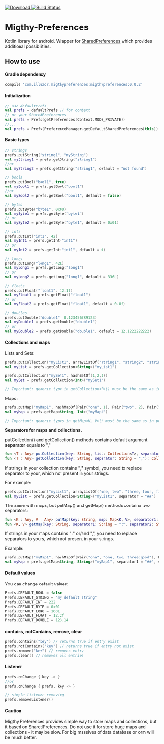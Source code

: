 [ ![Download](https://api.bintray.com/packages/illuzor/maven/MigthyPreferences/images/download.svg) ](https://bintray.com/illuzor/maven/MigthyPreferences/_latestVersion)
[![Build Status](https://travis-ci.org/illuzor/Migthy-Preferences.svg?branch=master)](https://travis-ci.org/illuzor/Migthy-Preferences)

# Migthy-Preferences

Kotlin library for android. Wrapper for [SharedPreferences](https://developer.android.com/reference/android/content/SharedPreferences.html) which provides additional possibilities.

How to use
-----
#### Gradle dependency

```groovy
compile 'com.illuzor.migthypreferences:migthypreferences:0.0.2'
```
#### Initialization

```kotlin
// use defaultPrefs
val prefs = defaultPrefs // for context
// or your SharedPreferences
val prefs = Prefs(getPreferences(Context.MODE_PRIVATE))
//...
val prefs = Prefs(PreferenceManager.getDefaultSharedPreferences(this))
```

#### Basic types

```kotlin
// strings
prefs.putString("string1", "myString")
val myString1 = prefs.getString("string1")
//or
val myString2 = prefs.getString("string1", default = "not found")

// bools
prefs.putBool("bool1", true)
val myBool1 = prefs.getBool("bool1")
//or
val myBool2 = prefs.getBool("bool1", default = false)

// bytes
prefs.putByte("byte1", 0x00)
val myByte1 = prefs.getByte("byte1")
// or
val myByte2 = prefs.getByte("byte1", default = 0x01)

// ints
prefs.putInt("int1", 42)
val myInt1 = prefs.getInt("int1")
// or
val myInt2 = prefs.getInt("int1", default = 0)

// longs
prefs.putLong("long1", 42L)
val myLong1 = prefs.getLong("long1")
// or
val myLong2 = prefs.getLong("long1", default = 336L)

// floats
prefs.putFloat("float1", 12.1f)
val myFloat1 = prefs.getFloat("float1")
// or
val myFloat2 = prefs.getFloat("float1", default = 0.0f)

// doubles
prefs.putDouble("double1", 0.123456789123)
val myDouble1 = prefs.getDouble("double1")
// or
val myDouble2 = prefs.getDouble("double1", default = 12.1222222222)
```

#### Collections and maps

Lists and Sets:

```kotlin
prefs.putCollection("myList1", arrayListOf("string1", "string2", "string3"))
val myList = prefs.getCollection<String>("myList1")

prefs.putCollection("mySet1", hashSetOf(1,2,3))
val mySet = prefs.getCollection<Int>("mySet1")

// Important: generic type in getCollection<T>() must be the same as in puted collection
```

Maps:

```kotlin
prefs.putMap("myMap1", hashMapOf(Pair("one", 1), Pair("two", 2), Pair("three", 3)))
val myMap = prefs.getMap<String, Int>("myMap1")

// Important: generic types in getMap<K, V>() must be the same as in puted map
```

**Separators for maps and collections.**

putCollection() and getCollection() methods contains default argument **separator** equals to ","
```kotlin
fun <T : Any> putCollection(key: String, list: Collection<T>, separator: String = ",")
fun <T : Any> getCollection(key: String, separator: String = ","): Collection<T>
```
If strings in your collection contains **","** symbol, you need to replace separator to your, which not present in your strings.

For example:

```kotlin
prefs.putCollection("myList1", arrayListOf("one, two", "three, four, five"), separator = "##")
val myList = prefs.getCollection<String>("myList1", separator = "##")
```
The same with maps, but putMap() and getMap() methods contains two separators:

```kotlin
fun <K : Any, V : Any> putMap(key: String, map: Map<K, V>, separator1: String = ":", separator2: String = ",") 
fun <K, V> getMap(key: String, separator1: String = ":", separator2: String = ","): Map<K, V>
```
If strings in your maps contains ":" or/and ",", you need to replace separators to yours, which not present in your strings.

Example:

```kotlin
prefs.putMap("myMap1", hashMapOf(Pair("one", "one, two, three:good"), Pair("two", "four, five:bad")), separator1 = "##", separator2 = "%%")
val myMap = prefs.getMap<String, String>("myMap1", separator1 = "##", separator2 = "%%")
```

#### Default values

You can change default values:

```kotlin
Prefs.DEFAULT_BOOL = false
Prefs.DEFAULT_STRING = "my default string"
Prefs.DEFAULT_INT = 222
Prefs.DEFAULT_BYTE = 0x01
Prefs.DEFAULT_LONG = 188L
Prefs.DEFAULT_FLOAT = 12.2f
Prefs.DEFAULT_DOUBLE = 123.14
```

#### contains, notContains, remove, clear

```kotlin
prefs.contains("key") // returns true if entry exist
prefs.notContains("key") // returns true if entry not exist
prefs.remove("key") // removes entry
prefs.clear() // removes all entries
```

#### Listener

```kotlin
prefs.onChange { key -> }
//or
prefs.onChange { prefs, key -> }

// simple listener removing
prefs.removeListener()
```

#### Caution

Migthy Preferences provides simple way to store maps and collections, but it based on SharedPreferences. Do not use it for store huge maps and collections - it may be slow. For big massives of data database or orm will be much better.
